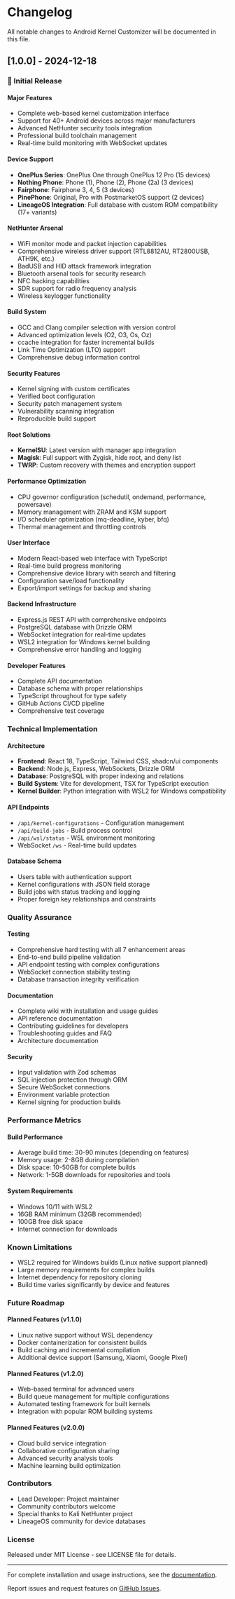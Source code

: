 # Changelog

All notable changes to Android Kernel Customizer will be documented in this file.

## [1.0.0] - 2024-12-18

### 🎉 Initial Release

#### Major Features
- Complete web-based kernel customization interface
- Support for 40+ Android devices across major manufacturers
- Advanced NetHunter security tools integration
- Professional build toolchain management
- Real-time build monitoring with WebSocket updates

#### Device Support
- **OnePlus Series**: OnePlus One through OnePlus 12 Pro (15 devices)
- **Nothing Phone**: Phone (1), Phone (2), Phone (2a) (3 devices)
- **Fairphone**: Fairphone 3, 4, 5 (3 devices)
- **PinePhone**: Original, Pro with PostmarketOS support (2 devices)
- **LineageOS Integration**: Full database with custom ROM compatibility (17+ variants)

#### NetHunter Arsenal
- WiFi monitor mode and packet injection capabilities
- Comprehensive wireless driver support (RTL8812AU, RT2800USB, ATH9K, etc.)
- BadUSB and HID attack framework integration
- Bluetooth arsenal tools for security research
- NFC hacking capabilities
- SDR support for radio frequency analysis
- Wireless keylogger functionality

#### Build System
- GCC and Clang compiler selection with version control
- Advanced optimization levels (O2, O3, Os, Oz)
- ccache integration for faster incremental builds
- Link Time Optimization (LTO) support
- Comprehensive debug information control

#### Security Features
- Kernel signing with custom certificates
- Verified boot configuration
- Security patch management system
- Vulnerability scanning integration
- Reproducible build support

#### Root Solutions
- **KernelSU**: Latest version with manager app integration
- **Magisk**: Full support with Zygisk, hide root, and deny list
- **TWRP**: Custom recovery with themes and encryption support

#### Performance Optimization
- CPU governor configuration (schedutil, ondemand, performance, powersave)
- Memory management with ZRAM and KSM support
- I/O scheduler optimization (mq-deadline, kyber, bfq)
- Thermal management and throttling controls

#### User Interface
- Modern React-based web interface with TypeScript
- Real-time build progress monitoring
- Comprehensive device library with search and filtering
- Configuration save/load functionality
- Export/import settings for backup and sharing

#### Backend Infrastructure
- Express.js REST API with comprehensive endpoints
- PostgreSQL database with Drizzle ORM
- WebSocket integration for real-time updates
- WSL2 integration for Windows kernel building
- Comprehensive error handling and logging

#### Developer Features
- Complete API documentation
- Database schema with proper relationships
- TypeScript throughout for type safety
- GitHub Actions CI/CD pipeline
- Comprehensive test coverage

### Technical Implementation

#### Architecture
- **Frontend**: React 18, TypeScript, Tailwind CSS, shadcn/ui components
- **Backend**: Node.js, Express, WebSockets, Drizzle ORM
- **Database**: PostgreSQL with proper indexing and relations
- **Build System**: Vite for development, TSX for TypeScript execution
- **Kernel Builder**: Python integration with WSL2 for Windows compatibility

#### API Endpoints
- `/api/kernel-configurations` - Configuration management
- `/api/build-jobs` - Build process control
- `/api/wsl/status` - WSL environment monitoring
- WebSocket `/ws` - Real-time build updates

#### Database Schema
- Users table with authentication support
- Kernel configurations with JSON field storage
- Build jobs with status tracking and logging
- Proper foreign key relationships and constraints

### Quality Assurance

#### Testing
- Comprehensive hard testing with all 7 enhancement areas
- End-to-end build pipeline validation
- API endpoint testing with complex configurations
- WebSocket connection stability testing
- Database transaction integrity verification

#### Documentation
- Complete wiki with installation and usage guides
- API reference documentation
- Contributing guidelines for developers
- Troubleshooting guides and FAQ
- Architecture documentation

#### Security
- Input validation with Zod schemas
- SQL injection protection through ORM
- Secure WebSocket connections
- Environment variable protection
- Kernel signing for production builds

### Performance Metrics

#### Build Performance
- Average build time: 30-90 minutes (depending on features)
- Memory usage: 2-8GB during compilation
- Disk space: 10-50GB for complete builds
- Network: 1-5GB downloads for repositories and tools

#### System Requirements
- Windows 10/11 with WSL2
- 16GB RAM minimum (32GB recommended)
- 100GB free disk space
- Internet connection for downloads

### Known Limitations

- WSL2 required for Windows builds (Linux native support planned)
- Large memory requirements for complex builds
- Internet dependency for repository cloning
- Build time varies significantly by device and features

### Future Roadmap

#### Planned Features (v1.1.0)
- Linux native support without WSL dependency
- Docker containerization for consistent builds
- Build caching and incremental compilation
- Additional device support (Samsung, Xiaomi, Google Pixel)

#### Planned Features (v1.2.0)
- Web-based terminal for advanced users
- Build queue management for multiple configurations
- Automated testing framework for built kernels
- Integration with popular ROM building systems

#### Planned Features (v2.0.0)
- Cloud build service integration
- Collaborative configuration sharing
- Advanced security analysis tools
- Machine learning build optimization

### Contributors

- Lead Developer: Project maintainer
- Community contributors welcome
- Special thanks to Kali NetHunter project
- LineageOS community for device databases

### License

Released under MIT License - see LICENSE file for details.

---

For complete installation and usage instructions, see the [documentation](docs/wiki/Home.md).

Report issues and request features on [GitHub Issues](https://github.com/yourusername/android-kernel-customizer/issues).